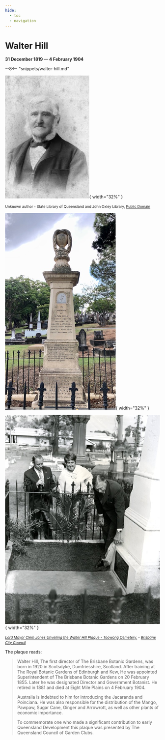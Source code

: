 ```yaml
---
hide:
  - toc
  - navigation
---
```


# Walter Hill

**31 December 1819 — 4 February 1904**

--8<-- "snippets/walter-hill.md"

![](../assets/walter-hill.jpg){ width="32%" }

<small>Unknown author - State Library of Queensland and John Oxley Library, [Public Domain](https://commons.wikimedia.org/w/index.php?curid=22616572)</small>

![](../assets/ann-hill-headstone.jpg){ width="32%" }

![](../assets/walter-hill-plaque.jpg){ width="32%" }  

*<small>[Lord Mayor Clem Jones Unveiling the Walter Hill Plaque - Toowong Cemetery.](https://library-brisbane.ent.sirsidynix.net.au/client/en_AU/BrisbaneImages/search/detailnonmodal/ent:$002f$002fSD_ASSET$002f0$002fSD_ASSET:24873/one?qu=Lord+Mayor+Clem+Jones+Unveiling+the+Walter+Hill+Plaque+-+Toowong+Cemetery.&rm=BRISBANEIMAGES0%7C%7C%7C1%7C%7C%7C0%7C%7C%7Ctrue&te=ASSET&lm=ALL_ASSETS) - [Brisbane City Council](https://www.brisbane.qld.gov.au)</small>*

The plaque reads: 

>Walter Hill, The first director of The Brisbane Botanic Gardens, was born in 1920 in Scotsdyke, Dumfriesshire, Scotland. After training at The Royal Botanic Gardens of Edinburgh and Kew, He was appointed Superintendent of The Brisbane Botanic Gardens on 20 February 1855. Later he was designated Director and Government Botanist. He retired in 1881 and died at Eight Mile Plains on 4 February 1904. 
>
>Australia is indebted to him for introducing the Jacaranda and Poinciana. He was also responsible for the distribution of the Mango, Pawpaw, Sugar Cane, Ginger and Arrowrott, as well as other plants of economic importance. 
>
>To commemorate one who made a significant contribution to early Queensland Development this plaque was presented by The Queensland Council of Garden Clubs.
